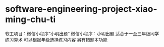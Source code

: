 # software-engineering-project-xiao-ming-chu-ti
软工项目：微信小程序“小明出题”
微信小程序：小明出题
适合于一至三年级同学练习算术
可以根据年级选择练习内容
另有错题本功能
